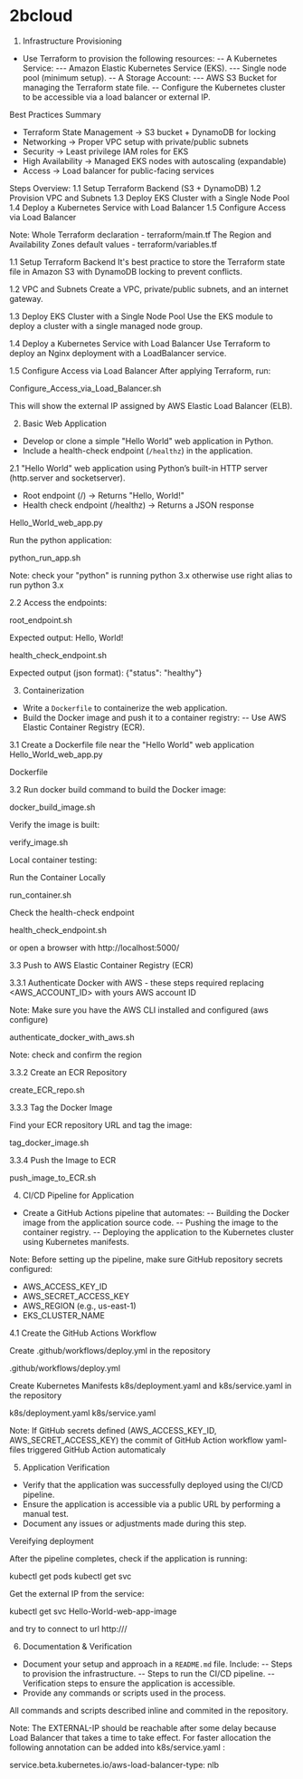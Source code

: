 # 2bcloud

1. Infrastructure Provisioning
- Use Terraform to provision the following resources:
-- A Kubernetes Service:
--- Amazon Elastic Kubernetes Service (EKS).
--- Single node pool (minimum setup).
-- A Storage Account:
--- AWS S3 Bucket for managing the Terraform state file.
-- Configure the Kubernetes cluster to be accessible via a load balancer or external IP.

Best Practices Summary
* Terraform State Management → S3 bucket + DynamoDB for locking
* Networking → Proper VPC setup with private/public subnets
* Security → Least privilege IAM roles for EKS
* High Availability → Managed EKS nodes with autoscaling (expandable)
* Access → Load balancer for public-facing services

Steps Overview:
1.1 Setup Terraform Backend (S3 + DynamoDB)
1.2 Provision VPC and Subnets
1.3 Deploy EKS Cluster with a Single Node Pool
1.4 Deploy a Kubernetes Service with Load Balancer
1.5 Configure Access via Load Balancer

Note: 
Whole Terraform declaration - terraform/main.tf
The Region and Availability Zones default values - terraform/variables.tf

1.1 Setup Terraform Backend
It's best practice to store the Terraform state file in Amazon S3 with DynamoDB locking to prevent conflicts.

1.2 VPC and Subnets
Create a VPC, private/public subnets, and an internet gateway.

1.3 Deploy EKS Cluster with a Single Node Pool
Use the EKS module to deploy a cluster with a single managed node group.

1.4 Deploy a Kubernetes Service with Load Balancer
Use Terraform to deploy an Nginx deployment with a LoadBalancer service.

1.5 Configure Access via Load Balancer
After applying Terraform, run:

Configure_Access_via_Load_Balancer.sh

This will show the external IP assigned by AWS Elastic Load Balancer (ELB).


2. Basic Web Application
- Develop or clone a simple "Hello World" web application in Python.
- Include a health-check endpoint (`/healthz`) in the application.

2.1 "Hello World" web application using Python’s built-in HTTP server (http.server and socketserver).
* Root endpoint (/) → Returns "Hello, World!"
* Health check endpoint (/healthz) → Returns a JSON response

Hello_World_web_app.py

Run the python application:

python_run_app.sh

Note: check your "python" is running python 3.x otherwise use right alias to run python 3.x

2.2 Access the endpoints:

root_endpoint.sh

Expected output: Hello, World!

health_check_endpoint.sh

Expected output (json format): {"status": "healthy"}


3. Containerization
- Write a `Dockerfile` to containerize the web application.
- Build the Docker image and push it to a container registry:
-- Use AWS Elastic Container Registry (ECR).

3.1 Create a Dockerfile file near the "Hello World" web application Hello_World_web_app.py

Dockerfile

3.2 Run docker build command to build the Docker image:

docker_build_image.sh

Verify the image is built:

verify_image.sh

Local container testing:

Run the Container Locally

run_container.sh

Check the health-check endpoint

health_check_endpoint.sh

or open a browser with http://localhost:5000/

3.3  Push to AWS Elastic Container Registry (ECR)

3.3.1 Authenticate Docker with AWS - these steps required replacing <AWS_ACCOUNT_ID> with yours AWS account ID

Note: Make sure you have the AWS CLI installed and configured (aws configure)

authenticate_docker_with_aws.sh

Note: check and confirm the region

3.3.2 Create an ECR Repository

create_ECR_repo.sh

3.3.3 Tag the Docker Image

Find your ECR repository URL and tag the image:

tag_docker_image.sh

3.3.4 Push the Image to ECR

push_image_to_ECR.sh


4. CI/CD Pipeline for Application
- Create a GitHub Actions pipeline that automates:
-- Building the Docker image from the application source code.
-- Pushing the image to the container registry.
-- Deploying the application to the Kubernetes cluster using Kubernetes manifests.

Note: Before setting up the pipeline, make sure GitHub repository secrets configured:
* AWS_ACCESS_KEY_ID
* AWS_SECRET_ACCESS_KEY
* AWS_REGION (e.g., us-east-1)
* EKS_CLUSTER_NAME

4.1 Create the GitHub Actions Workflow

Create .github/workflows/deploy.yml in the repository

.github/workflows/deploy.yml

Create Kubernetes Manifests k8s/deployment.yaml and k8s/service.yaml in the repository

k8s/deployment.yaml
k8s/service.yaml

Note: If GitHub secrets defined (AWS_ACCESS_KEY_ID, AWS_SECRET_ACCESS_KEY) the commit of GitHub Action workflow yaml-files triggered GitHub Action automaticaly


5. Application Verification
- Verify that the application was successfully deployed using the CI/CD pipeline.
- Ensure the application is accessible via a public URL by performing a manual test.
- Document any issues or adjustments made during this step.

Vereifying deployment

After the pipeline completes, check if the application is running:

kubectl get pods
kubectl get svc

Get the external IP from the service:

kubectl get svc Hello-World-web-app-image

and try to connect to url http://<EXTERNAL-IP>/


6. Documentation & Verification
- Document your setup and approach in a `README.md` file. Include:
-- Steps to provision the infrastructure.
-- Steps to run the CI/CD pipeline.
-- Verification steps to ensure the application is accessible.
- Provide any commands or scripts used in the process.

All commands and scripts described inline and commited in the repository.

Note: 
The EXTERNAL-IP should be reachable after some delay because Load Balancer that takes a time to take effect.
For faster allocation the following annotation can be added into k8s/service.yaml : 

service.beta.kubernetes.io/aws-load-balancer-type: nlb
